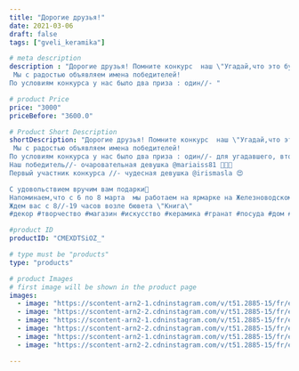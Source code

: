 ```yaml
---
title: "Дорогие друзья!"
date: 2021-03-06
draft: false
tags: ["gveli_keramika"]

# meta description
description : "Дорогие друзья! Помните конкурс  наш \"Угадай,что это будет?\".
 Мы с радостью объявляем имена победителей!
По условиям конкурса у нас было два приза : один//- "

# product Price
price: "3000"
priceBefore: "3600.0"

# Product Short Description
shortDescription: "Дорогие друзья! Помните конкурс  наш \"Угадай,что это будет?\".
 Мы с радостью объявляем имена победителей!
По условиям конкурса у нас было два приза : один//- для угадавшего, второй//-для первого участника конкурса😀 Призовые чайники были расписаны по дизайну победитей вручную! 
Наш победитель//- очаровательная девушка @mariaiss81 🍾🍾🍾
Первый участник конкурса //- чудесная девушка @irismasla 😍

С удовольствием вручим вам подарки🌺
Напоминаем,что с 6 по 8 марта  мы работаем на ярмарке на Железноводском озере.
Ждем вас с 8//-19 часов возле бювета \"Книга\" 
#декор #творчество #магазин #искусство #керамика #гранат #посуда #дом #уют #гвеликерамика"

#product ID
productID: "CMEXDTSiOZ_"

# type must be "products"
type: "products"

# product Images
# first image will be shown in the product page
images:
  - image: "https://scontent-arn2-1.cdninstagram.com/v/t51.2885-15/fr/e15/s1080x1080/158041703_120869653311243_8164107164431215480_n.jpg?tp=1&_nc_ht=scontent-arn2-1.cdninstagram.com&_nc_cat=103&_nc_ohc=v3yuLJMV-nUAX_aexCQ&oh=3483c843fbb91dc8e802a7eeff94396a&oe=606DFE64&ig_cache_key=MjUyMzI0MzA2NDU3NjE4NDAzNg%3D%3D.2"
  - image: "https://scontent-arn2-2.cdninstagram.com/v/t51.2885-15/fr/e15/s1080x1080/156982856_1175068622946056_3412868807315526086_n.jpg?tp=1&_nc_ht=scontent-arn2-2.cdninstagram.com&_nc_cat=108&_nc_ohc=blSaSSk14UkAX-ObLTb&oh=90ca7346e8d748778037602df7bf081c&oe=606FC79B&ig_cache_key=MjUyMzI0MzA2NDU1OTU0MTk0Mg%3D%3D.2"
  - image: "https://scontent-arn2-1.cdninstagram.com/v/t51.2885-15/fr/e15/s1080x1080/157060997_254812712952018_394413475888869574_n.jpg?tp=1&_nc_ht=scontent-arn2-1.cdninstagram.com&_nc_cat=106&_nc_ohc=0_tQxHKdmOAAX-XiNf0&oh=bd184686978991f3f174cd04f2dc21a8&oe=606F8532&ig_cache_key=MjUyMzI0MzA2NDYwOTg5ODYzMQ%3D%3D.2"
  - image: "https://scontent-arn2-2.cdninstagram.com/v/t51.2885-15/fr/e15/s1080x1080/157457398_752741642294885_1340228803769194222_n.jpg?tp=1&_nc_ht=scontent-arn2-2.cdninstagram.com&_nc_cat=105&_nc_ohc=MJ75YZ43oZQAX9Z3_px&oh=9efdafa6a4c3b9089053075b2b82ff94&oe=6070AC8D&ig_cache_key=MjUyMzI0MzA2NDU5Mjk4MzE5Nw%3D%3D.2"
  - image: "https://scontent-arn2-1.cdninstagram.com/v/t51.2885-15/fr/e15/s1080x1080/157183571_296802332039722_6088006564505302940_n.jpg?tp=1&_nc_ht=scontent-arn2-1.cdninstagram.com&_nc_cat=110&_nc_ohc=Rl2pDDdVcqMAX-j_dY5&oh=3a832619ccbe59b3c063babbf075a687&oe=606E9AFB&ig_cache_key=MjUyMzI0MzA2NDU4NDU2ODk5NQ%3D%3D.2"
  - image: "https://scontent-arn2-2.cdninstagram.com/v/t51.2885-15/fr/e15/s1080x1080/157320610_480127273007300_8916291505563503178_n.jpg?tp=1&_nc_ht=scontent-arn2-2.cdninstagram.com&_nc_cat=108&_nc_ohc=qI7ebVbQkF0AX8dP4Wl&oh=787d61e99bb9c243748006052a72772c&oe=60707C8A&ig_cache_key=MjUyMzI0MzA2NDU5MzEwNDA0Mg%3D%3D.2"

---
```

